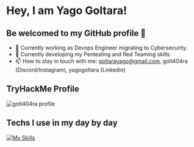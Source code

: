 # Hey, I am Yago Goltara! 
## Be welcomed to my GitHub profile 👋
- 🔭 Currently working as Devops Engineer migrating to Cybersecurity.
- 🌱 Currently developing my Pentesting and Red Teaming skills.
- 📫 How to stay in touch with me: goltarayago@gmail.com, golt404ra (Discord/Instagram), yagogoltara (Linkedin)

## TryHackMe Profile
<img src="https://tryhackme-badges.s3.amazonaws.com/golt404ra.png" alt="golt404ra profile" />

## Techs I use in my day by day
[![My Skills](https://skillicons.dev/icons?i=git,gitlab,kubernetes,docker,ansible,terraform,aws,grafana,bash,python)](https://skillicons.dev)
